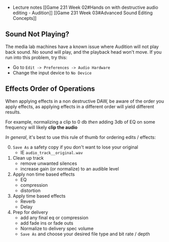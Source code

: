 - Lecture notes [[Game 231 Week 02#Hands on with destructive audio editing - Audition]] [[Game 231 Week 03#Advanced Sound Editing Concepts]]

## Sound Not Playing?
The media lab machines have a known issue where Audition will not play back sound. No sound will play, and the playback head won't move. If you run into this problem, try this:

- Go to `Edit -> Preferences -> Audio Hardware`
- Change the input device to `No Device`

## Effects Order of Operations
When applying effects in a non destructive DAW, be aware of the order you apply effects, as applying effects in a different order will yield different results.

For example, normalizing a clip to 0 db _then_ adding 3db of EQ on some frequency will likely **clip the audio**

_In general_, it's best to use this rule of thumb for ordering edits / effects:

0. `Save As` a safety copy if you don't want to lose your original
	- IE `audio_track__original.wav`
1. Clean up track
	- remove unwanted silences
	- increase gain (or normalize) to an audible level 
2. Apply non time based effects
	- EQ
	- compression
	- distortion
3. Apply time based effects
	- Reverb
	- Delay
4. Prep for delivery
	- add any final eq or compression 
	- add fade ins or fade outs
	- Normalize to delivery spec volume
	- `Save As` and choose your desired file type and bit rate / depth